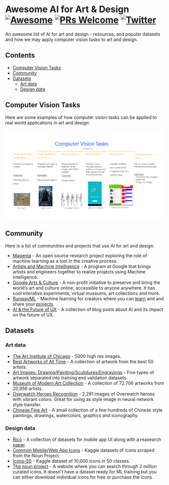 # Awesome AI for Art & Design [![Awesome](https://awesome.re/badge.svg)](https://awesome.re) [![PRs Welcome](https://img.shields.io/badge/PRs-welcome-brightgreen.svg?style=flat-square)](http://makeapullrequest.com) [![Twitter](https://img.shields.io/badge/Twitter-%40margaretmz-blue)](https://twitter.com/margaretmz)

An awesome list of AI for art and design - resources, and popular datasets and how we may apply computer vision tasks to art and design.

## Contents
* [Computer Vision Tasks](#computer-vision-tasks)
* [Community](#community)
* [Datasets](#datasets)
  * [Art data](#art-data)
  * [Design data](#design-data)

## Computer Vision Tasks
Here are some examples of how computer vision tasks can be applied to real world applications in art and design:

<p align="center"><img src="images/cv-tasks.png" /></p>

## Community
Here is a  list of communities and projects that use AI for art and design:

* [Magenta](https://magenta.tensorflow.org/) - An open source research project exploring the role of machine learning as a tool in the creative process.
* [Artists and Machine Intelligence](https://ami.withgoogle.com/) - A program at Google that brings artists and engineers together to realize projects using Machine Intelligence.
* [Google Arts & Culture](https://artsandculture.google.com/) - A non-profit initiative to preserve and bring the world’s art and culture online, accessible to anyone anywhere. It has cool interative experiments, virtual museums, art collections and more.
* [RunwayML](https://runwayml.com/) - Machine learning for creators where you can [learn](https://learn.runwayml.com/#/) and and share your [projects](https://runwayml.com/madewith/).
* [AI & the Future of UX](https://uxdesign.cc/ai/home) - A collection of blog posts about AI and its impact on the future of UX.

## Datasets
### Art data
* [The Art Institute of Chicago](https://kottke.org/18/11/the-art-institute-of-chicago-has-put-50000-high-res-images-from-their-collection-online) - 5000 high res images.
* [Best Artworks of All Time](https://www.kaggle.com/ikarus777/best-artworks-of-all-time) - A collection of artwork from the best 50 artists.
* [Art Images: Drawing/Painting/Sculptures/Engravings](https://www.kaggle.com/thedownhill/art-images-drawings-painting-sculpture-engraving) - Five types of artwork separated into training and validation datasets.
* [Museum of Modern Art Collection](https://www.kaggle.com/momanyc/museum-collection) - A collection of 72,706 artworks from 20,956 artists.
* [Overwatch Heroes Recognition](https://www.kaggle.com/renanmav/overwatch-heroes-recognition) - 2,291 images of Overwatch heroes with vibrant colors. Great for using as style image in neural network style transfer.
* [Chinese Fine Art](https://www.kaggle.com/rickyjli/chinese-fine-art/) - A small collection of a few hundreds of Chinese style paintings, drawings, watercolors, graphics and iconography.


### Design data
* [Rico](https://interactionmining.org/rico) - A collection of datasets for mobile app UI along with a reasearch [paper](http://ranjithakumar.net/resources/rico.pdf).
* [Common Mobile/Web App Icons](https://www.kaggle.com/testdotai/common-mobile-web-app-icons) - Kaggle datasets of icons scraped from the Noun Project.
* [Icons-50](https://www.kaggle.com/danhendrycks/icons50) - Kaggle dataset of 10,000 icons in 50 classes.
* [The noun project](https://thenounproject.com/) - A website where you can search through 2 million curated icons. It doesn't have a dataset ready for ML training but you can either download individual icons for free or purchase the icons.
